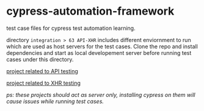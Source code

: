 # cypress-automation-framework

test case files for cypress test automation learning.

directory `integration > 63 API-XHR` includes different enviornment to run which are used as host servers for the test cases. Clone the repo and install dependencies and start as local developement server before running test cases under this directory.

[project related to API testing](https://github.com/qauni/json-server.git)

[project related to XHR testing](https://github.com/qauni/angular-realworld-example-app.git)

_ps: these projects should act as server only, installing cypress on them will cause issues while running test cases._
